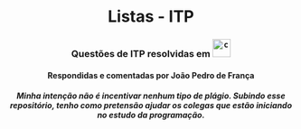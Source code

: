 <h1 align="center">Listas - ITP</h1> 

<h3 align="center"> Questões de ITP resolvidas em <code><img height="32" src="https://cdn.iconscout.com/icon/free/png-512/c-programming-569564.png" alt="c"/></code> </h3>

<h4 align="center"> Respondidas e comentadas por João Pedro de França </h4>

<h5 align="center"> Minha intenção não é incentivar nenhum tipo de plágio. Subindo esse repositório, tenho como pretensão ajudar os colegas que estão iniciando no estudo da programação. </h5>

